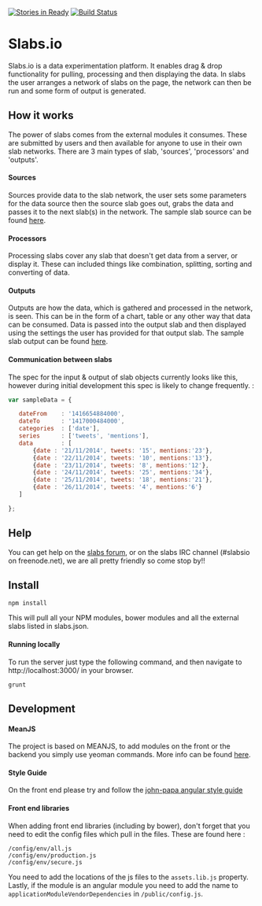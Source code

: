 [![Stories in Ready](https://badge.waffle.io/slabs-io/slabs.png?label=ready&title=Ready)](https://waffle.io/slabs-io/slabs)
[![Build Status](https://api.shippable.com/projects/54774d48d46935d5fbbecc12/badge?branchName=master)](https://app.shippable.com/projects/54774d48d46935d5fbbecc12/builds/latest)
# Slabs.io

Slabs.io is a data experimentation platform. It enables drag & drop functionality for pulling, processing and then displaying the data. In slabs the user arranges a network of slabs on the page, the network can then be run and some form of output is generated.

## How it works

The power of slabs comes from the external modules it consumes. These are submitted by users and then available for anyone to use in their own slab networks. There are 3 main types of slab, 'sources', 'processors' and 'outputs'.

#### Sources
Sources provide data to the slab network, the user sets some parameters for the data source then the source slab goes out, grabs the data and passes it to the next slab(s) in the network. The sample slab source can be found <a href="https://github.com/slabs-io/api-slab-demo">here</a>.

#### Processors
Processing slabs cover any slab that doesn't get data from a server, or display it. These can included things like combination, splitting, sorting and converting of data.

#### Outputs
Outputs are how the data, which is gathered and processed in the network, is seen. This can be in the form of a chart, table or any other way that data can be consumed. Data is passed into the output slab and then displayed using the settings the user has provided for that output slab. The sample slab output can be found <a href="https://github.com/slabs-io/output-slab-demo">here</a>.

#### Communication between slabs

The spec for the input & output of slab objects currently looks like this, however during initial development this spec is likely to change frequently. :

 ```javascript
var sampleData = {

	dateFrom    : '1416654884000',
	dateTo      : '1417000484000',
	categories  : ['date'],
	series      : ['tweets', 'mentions'],
	data        : [
		{date : '21/11/2014', tweets: '15', mentions:'23'},
		{date : '22/11/2014', tweets: '10', mentions:'13'},
		{date : '23/11/2014', tweets: '8', mentions:'12'},
		{date : '24/11/2014', tweets: '25', mentions:'34'},
		{date : '25/11/2014', tweets: '18', mentions:'21'},
		{date : '26/11/2014', tweets: '4', mentions:'6'}
	]

};
 ```

## Help
You can get help on the <a href="http://chat.slabs.io/">slabs forum</a>, or on the slabs IRC channel (#slabsio on freenode.net), we are all pretty friendly so come stop by!!

## Install
```shell
npm install
```
This will pull all your NPM modules, bower modules and all the external slabs listed in slabs.json.

#### Running locally
To run the server just type the following command, and then navigate to http://localhost:3000/ in your browser.
```shell
grunt
```

## Development

#### MeanJS
The project is based on MEANJS, to add modules on the front or the backend you simply use yeoman commands. More info can be found <a href="http://meanjs.org/generator.html">here</a>.

#### Style Guide
On the front end please try and follow the <a href="https://github.com/johnpapa/angularjs-styleguide">john-papa angular style guide</a>

#### Front end libraries
When adding front end libraries (including by bower), don't forget that you need to edit the config files which pull in the files. These are found here :
```
/config/env/all.js
/config/env/production.js
/config/env/secure.js
```
You need to add the locations of the js files to the `assets.lib.js` property.
Lastly, if the module is an angular module you need to add the name to `applicationModuleVendorDependencies` in `/public/config.js`.

